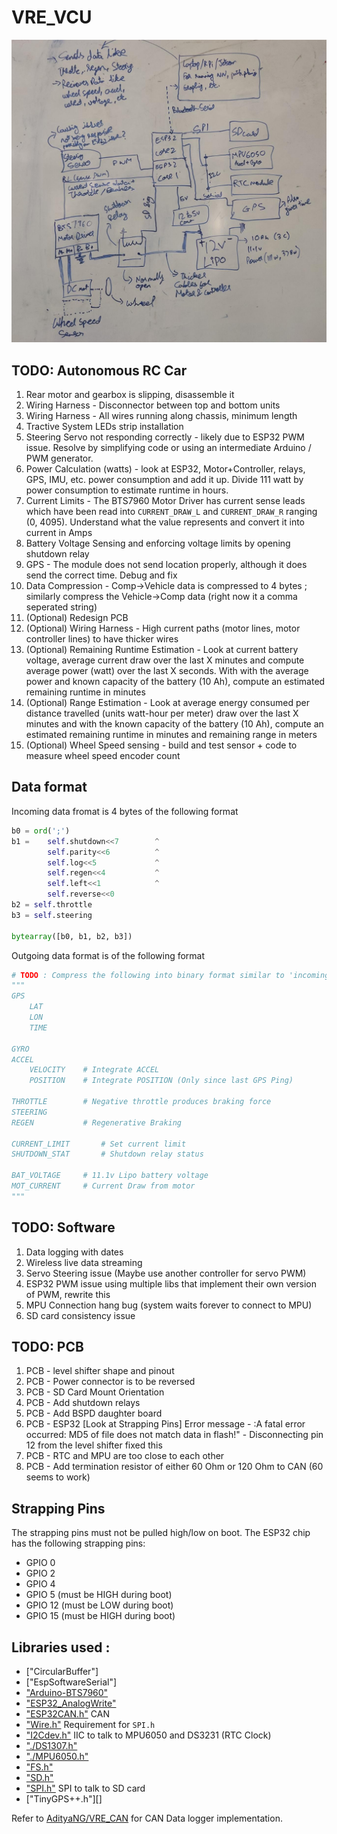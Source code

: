 # VRE_VCU

![Banner](img/overview.jpeg)

## TODO: Autonomous RC Car

1. Rear motor and gearbox is slipping, disassemble it
2. Wiring Harness - Disconnector between top and bottom units
3. Wiring Harness - All wires running along chassis, minimum length
4. Tractive System LEDs strip installation
5. Steering Servo not responding correctly - likely due to ESP32 PWM issue. Resolve by simplifying code or using an intermediate Arduino /  PWM generator.
6. Power Calculation (watts) - look at ESP32, Motor+Controller, relays, GPS, IMU, etc. power consumption and add it up. Divide 111 watt by power consumption to estimate runtime in hours.
7. Current Limits - The BTS7960 Motor Driver has current sense leads which have been read into `CURRENT_DRAW_L` and `CURRENT_DRAW_R` ranging (0, 4095). Understand what the value represents and convert it into current in Amps
8. Battery Voltage Sensing and enforcing voltage limits by opening shutdown relay 
9. GPS - The module does not send location properly, although it does send the correct time. Debug and fix
10. Data Compression - Comp->Vehicle data is compressed to 4 bytes ;  similarly compress the Vehicle->Comp data (right now it a comma seperated string)
11. (Optional) Redesign PCB
12. (Optional) Wiring Harness - High current paths (motor lines, motor controller lines) to have thicker wires
13. (Optional) Remaining Runtime Estimation - Look at current battery voltage, average current draw over the last X minutes and compute average power (watt) over the last X seconds. With with the average power and known capacity of the battery (10 Ah), compute an estimated remaining runtime in minutes
14. (Optional) Range Estimation - Look at average energy consumed per distance travelled (units watt-hour per meter) draw over the last X minutes and with the known capacity of the battery (10 Ah), compute an estimated remaining runtime in minutes and remaining range in meters
15. (Optional) Wheel Speed sensing - build and test sensor + code to measure wheel speed encoder count

## Data format

Incoming data fromat is 4 bytes of the following format

```python
b0 = ord(';')
b1 =    self.shutdown<<7        ^ 
        self.parity<<6          ^ 
        self.log<<5             ^ 
        self.regen<<4           ^ 
        self.left<<1            ^ 
        self.reverse<<0
b2 = self.throttle
b3 = self.steering

bytearray([b0, b1, b2, b3])
```

Outgoing data format is of the following format

```python
# TODO : Compress the following into binary format similar to 'incoming data format'
"""
GPS
	LAT
	LON
	TIME

GYRO
ACCEL
	VELOCITY	# Integrate ACCEL
	POSITION	# Integrate POSITION (Only since last GPS Ping)

THROTTLE		# Negative throttle produces braking force
STEERING
REGEN			# Regenerative Braking

CURRENT_LIMIT		# Set current limit
SHUTDOWN_STAT		# Shutdown relay status

BAT_VOLTAGE		# 11.1v Lipo battery voltage
MOT_CURRENT		# Current Draw from motor
"""
```

## TODO: Software 
1. Data logging with dates
2. Wireless live data streaming 
3. Servo Steering issue (Maybe use another controller for servo PWM)
4. ESP32 PWM issue using multiple libs that implement their own version of PWM, rewrite this
5. MPU Connection hang bug (system waits forever to connect to MPU)
6. SD card consistency issue

## TODO: PCB
1. PCB - level shifter shape and pinout
2. PCB - Power connector is to be reversed
3. PCB - SD Card Mount Orientation
4. PCB - Add shutdown relays
5. PCB - Add BSPD daughter board
6. PCB - ESP32 [Look at Strapping Pins] Error message - :A fatal error occurred: MD5 of file does not match data in flash!" - Disconnecting pin 12 from the level shifter fixed this
7. PCB - RTC and MPU are too close to each other
8. PCB - Add termination resistor of either 60 Ohm or 120 Ohm to CAN (60 seems to work)

## Strapping Pins

The strapping pins must not be pulled high/low on boot. The ESP32 chip has the following strapping pins:

- GPIO 0
- GPIO 2
- GPIO 4
- GPIO 5 (must be HIGH during boot)
- GPIO 12 (must be LOW during boot)
- GPIO 15 (must be HIGH during boot)

## Libraries used :

- ["CircularBuffer"]
- ["EspSoftwareSerial"]
- ["Arduino-BTS7960"](https://github.com/AdityaNG/Arduino-BTS7960)
- ["ESP32_AnalogWrite"](//github.com/AdityaNG/ESP32_AnalogWrite)
- ["ESP32CAN.h"](https://www.arduino.cc/reference/en/libraries/can/) CAN
- ["Wire.h"](https://www.arduino.cc/en/reference/wire) Requirement for `SPI.h`
- ["I2Cdev.h"](http://github.com/jrowberg/i2cdevlib) IIC to talk to MPU6050 and DS3231 (RTC Clock)
- ["./DS1307.h"](https://github.com/jrowberg/i2cdevlib/tree/master/Arduino/DS1307)
- ["./MPU6050.h"](https://github.com/jrowberg/i2cdevlib/tree/master/Arduino/MPU6050)
- ["FS.h"](https://github.com/espressif/arduino-esp32/blob/master/libraries/FS/src/FS.h)
- ["SD.h"](https://github.com/espressif/arduino-esp32/blob/master/libraries/SD/src/SD.h)
- ["SPI.h"](https://github.com/espressif/arduino-esp32/tree/master/libraries/SPI) SPI to talk to SD card
- ["TinyGPS++.h"][]

Refer to [AdityaNG/VRE_CAN](https://github.com/AdityaNG/VRE_CAN) for CAN Data logger implementation.
